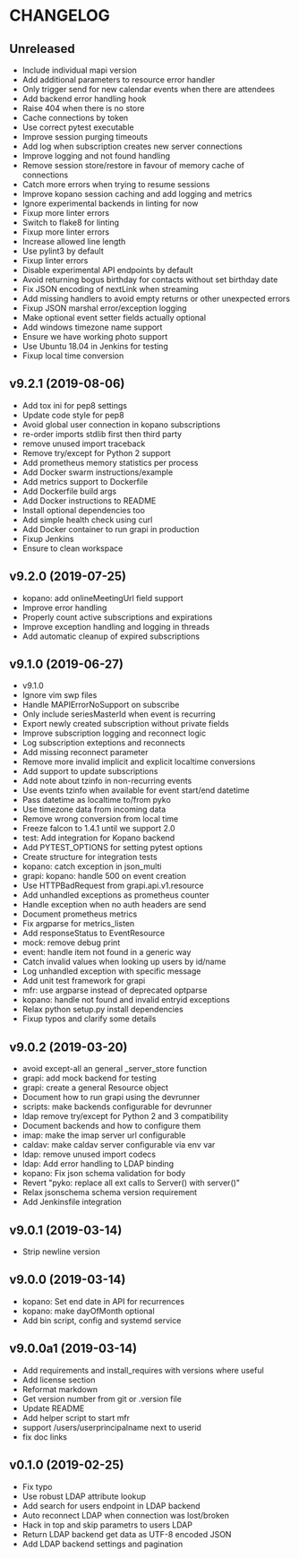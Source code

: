 # CHANGELOG

## Unreleased

- Include individual mapi version
- Add additional parameters to resource error handler
- Only trigger send for new calendar events when there are attendees
- Add backend error handling hook
- Raise 404 when there is no store
- Cache connections by token
- Use correct pytest executable
- Improve session purging timeouts
- Add log when subscription creates new server connections
- Improve logging and not found handling
- Remove session store/restore in favour of memory cache of connections
- Catch more errors when trying to resume sessions
- Improve kopano session caching and add logging and metrics
- Ignore experimental backends in linting for now
- Fixup more linter errors
- Switch to flake8 for linting
- Fixup more linter errors
- Increase allowed line length
- Use pylint3 by default
- Fixup linter errors
- Disable experimental API endpoints by default
- Avoid returning bogus birthday for contacts without set birthday date
- Fix JSON encoding of nextLink when streaming
- Add missing handlers to avoid empty returns or other unexpected errors
- Fixup JSON marshal error/exception logging
- Make optional event setter fields actually optional
- Add windows timezone name support
- Ensure we have working photo support
- Use Ubuntu 18.04 in Jenkins for testing
- Fixup local time conversion


## v9.2.1 (2019-08-06)

- Add tox ini for pep8 settings
- Update code style for pep8
- Avoid global user connection in kopano subscriptions
- re-order imports stdlib first then third party
- remove unused import traceback
- Remove try/except for Python 2 support
- Add prometheus memory statistics per process
- Add Docker swarm instructions/example
- Add metrics support to Dockerfile
- Add Dockerfile build args
- Add Docker instructions to README
- Install optional dependencies too
- Add simple health check using curl
- Add Docker container to run grapi in production
- Fixup Jenkins
- Ensure to clean workspace


## v9.2.0 (2019-07-25)

- kopano: add onlineMeetingUrl field support
- Improve error handling
- Properly count active subscriptions and expirations
- Improve exception handling and logging in threads
- Add automatic cleanup of expired subscriptions


## v9.1.0 (2019-06-27)

- v9.1.0
- Ignore vim swp files
- Handle MAPIErrorNoSupport on subscribe
- Only include seriesMasterId when event is recurring
- Export newly created subscription without private fields
- Improve subscription logging and reconnect logic
- Log subscription exteptions and reconnects
- Add missing reconnect parameter
- Remove more invalid implicit and explicit localtime conversions
- Add support to update subscriptions
- Add note about tzinfo in non-recurring events
- Use events tzinfo when available for event start/end datetime
- Pass datetime as localtime to/from pyko
- Use timezone data from incoming data
- Remove wrong conversion from local time
- Freeze falcon to 1.4.1 until we support 2.0
- test: Add integration for Kopano backend
- Add PYTEST_OPTIONS for setting pytest options
- Create structure for integration tests
- kopano: catch exception in json_multi
- grapi: kopano: handle 500 on event creation
- Use HTTPBadRequest from grapi.api.v1.resource
- Add unhandled exceptions as prometheus counter
- Handle exception when no auth headers are send
- Document prometheus metrics
- Fix argparse for metrics_listen
- Add responseStatus to EventResource
- mock: remove debug print
- event: handle item not found in a generic way
- Catch invalid values when looking up users by id/name
- Log unhandled exception with specific message
- Add unit test framework for grapi
- mfr: use argparse instead of deprecated optparse
- kopano: handle not found and invalid entryid exceptions
- Relax python setup.py install dependencies
- Fixup typos and clarify some details


## v9.0.2 (2019-03-20)

- avoid except-all an general _server_store function
- grapi: add mock backend for testing
- grapi: create a general Resource object
- Document how to run grapi using the devrunner
- scripts: make backends configurable for devrunner
- ldap remove try/except for Python 2 and 3 compatibility
- Document backends and how to configure them
- imap: make the imap server url configurable
- caldav: make caldav server configurable via env var
- ldap: remove unused import codecs
- ldap: Add error handling to LDAP binding
- kopano: Fix json schema validation for body
- Revert "pyko: replace all ext calls to Server() with server()"
- Relax jsonschema schema version requirement
- Add Jenkinsfile integration


## v9.0.1 (2019-03-14)

- Strip newline version


## v9.0.0 (2019-03-14)

- kopano: Set end date in API for recurrences
- kopano: make dayOfMonth optional
- Add bin script, config and systemd service


## v9.0.0a1 (2019-03-14)

- Add requirements and install_requires with versions where useful
- Add license section
- Reformat markdown
- Get version number from git or .version file
- Update README
- Add helper script to start mfr
- support /users/userprincipalname next to userid
- fix doc links


## v0.1.0 (2019-02-25)

- Fix typo
- Use robust LDAP attribute lookup
- Add search for users endpoint in LDAP backend
- Auto reconnect LDAP when connection was lost/broken
- Hack in top and skip parametrs to users LDAP
- Return LDAP backend get data as UTF-8 encoded JSON
- Add LDAP backend settings and pagination

